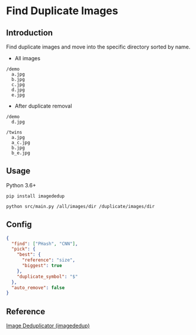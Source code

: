 # Find Duplicate Images

## Introduction
Find duplicate images and move into the specific directory sorted by name.
+ All images
```shell
/demo
  a.jpg
  b.jpg
  c.jpg
  d.jpg
  e.jpg
```

+ After duplicate removal
```shell
/demo
  d.jpg

/twins
  a.jpg
  a_c.jpg
  b.jpg
  b_e.jpg
```

## Usage

Python 3.6+

```shell
pip install imagededup

python src/main.py /all/images/dir /duplicate/images/dir 
```

## Config
```json
{
  "find": ["PHash", "CNN"],
  "pick": {
    "best": {
      "reference": "size",
      "biggest": true
    },
    "duplicate_symbol": "$"
  },
  "auto_remove": false
}
```

## Reference

[Image Deduplicator (imagededup)](https://github.com/idealo/imagededup#image-deduplicator-imagededup)